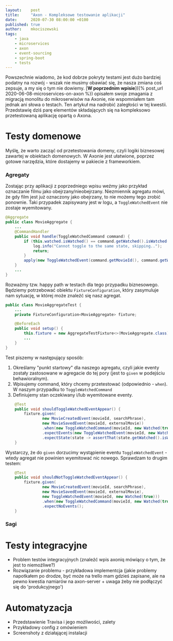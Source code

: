 ```yaml
---
layout:    post
title:     "Axon - Kompleksowe testowanie aplikacji"
date:      2020-07-30 08:00:00 +0100
published: true
author:    mkociszewski
tags:
    - java
    - microservices
    - axon
    - event-sourcing
    - spring-boot
    - tests
---
```


Powszechnie wiadomo, że kod dobrze pokryty testami jest dużo bardziej podatny na rozwój - wszak nie musimy obawiać się, że nasza zmiana coś zepsuje, a my się o tym nie dowiemy.
[**W poprzednim wpisie**]({% post_url 2020-06-08-microservices-on-axon %}) opisałem swoje zmagania z migracją monolitu do mikroserwisów na Axonie, nie wspomniałem tam jednak ani słowa o testach.
Ten artykuł ma nadrobić zaległości w tej kwestii. Przedstawię dziś parę elementów składających się na kompleksowo przetestowaną aplikację opartą o Axona.

# Testy domenowe
Myślę, że warto zacząć od przetestowania domeny, czyli logiki biznesowej zawartej w obiektach domenowych.
W Axonie jest ułatwione, poprzez gotowe narzędzia, które dostajemy w pakiecie z frameworkiem.
### Agregaty
Zostając przy aplikacji z poprzedniego wpisu weźmy jako przykład oznaczanie filmu jako obejrzany/nieobejrzany.
Niezmiennik agregatu mówi, że gdy film jest już oznaczony jako obejrzany, to nie możemy tego zrobić ponownie.
Taki przypadek zapisywany jest w logu, a `ToggleWatchedEvent` nie zostaje wyemitowany.
```java
@Aggregate
public class MovieAggregate {
    ...
    @CommandHandler
    public void handle(ToggleWatchedCommand command) {
        if (this.watched.isWatched() == command.getWatched().isWatched()) {
            log.info("Cannot toggle to the same state, skipping..");
            return;
        }
        apply(new ToggleWatchedEvent(command.getMovieId(), command.getWatched()));
    }
    ...
}
```
Rozważmy tzw. happy path w testach dla tego przypadku biznesowego. 
Będziemy potrzebować obiektu `FixtureConfiguration`, który zasymuluje nam sytuację, w której może znaleźć się nasz agregat.
```java
public class MovieAggregateTest {
    ...
    private FixtureConfiguration<MovieAggregate> fixture;

    @BeforeEach
    public void setup() {
        this.fixture = new AggregateTestFixture<>(MovieAggregate.class);
        ...
    }
}
```
Test piszemy w następujący sposób:
1. Określamy "punkt startowy" dla naszego agregatu, czyli jakie eventy zostały zastosowane w agregacie do tej pory (jest to `given` w podejściu behawioralnym).
2. Wpisujemy command, który chcemy przetestować (odpowiednio - `when`). W naszym przypadku to `ToggleWatchedCommand`
3. Definiujemy stan oczekiwany i/lub wyemitowane eventy.

```java
    @Test
    public void shouldToggleWatchedEventAppear() {
        fixture.given(
                new MovieCreatedEvent(movieId, searchPhrase),
                new MovieSavedEvent(movieId, externalMovie))
                .when(new ToggleWatchedCommand(movieId, new Watched(true)))
                .expectEvents(new ToggleWatchedEvent(movieId, new Watched(true)))
                .expectState(state -> assertThat(state.getWatched().isWatched()).isTrue());
    }
```
Wystarczy, że do `given` dorzucimy wystąpienie eventu `ToggleWatchedEvent` - wtedy agregat nie powinien wyemitować nic nowego. 
Sprawdzam to drugim testem:
```java
    @Test
    public void shouldNotToggleWatchedEventAppear() {
        fixture.given(
                new MovieCreatedEvent(movieId, searchPhrase),
                new MovieSavedEvent(movieId, externalMovie),
                new ToggleWatchedEvent(movieId, new Watched(true)))
                .when(new ToggleWatchedCommand(movieId, new Watched(true)))
                .expectNoEvents();
    }
```

### Sagi

# Testy integracyjne
- Problem testów integracyjnych (znaleźć wpis axoniq mówiący o tym, że jest to niemożliwe?)
- Rozwiązanie problemu - przykładowa implementcja (jakie problemy napotkałem po drodze, być może na trello mam gdzieś zapisane, ale na pewno kwestia namiarów na axon-server + uwaga żeby nie podłączyć się do 'produkcyjnego')

# Automatyzacja
- Przedstawienie Travisa i jego możliwości, zalety
- Przykładowy config z omówieniem
- Screenshoty z działającej instalacji
